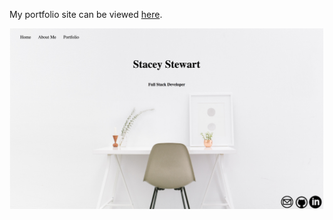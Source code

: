 My portfolio site can be viewed [here](http://www.staceyastewart.com/).


![photoOfMyPortfolio](images/portfolio_site.png)
